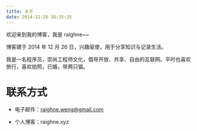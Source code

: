 ```yaml
---
title: 关于
date: 2014-12-26 16:35:25
---
```


欢迎来到我的博客，我是 raighne~~

博客建于 2014 年 12 月 26 日，兴趣驱使，用于分享知识与记录生活。

我是一名程序员，崇尚工程师文化，倡导开放、共享、自由的互联网。平时也喜欢旅行，喜欢拍照，已婚，带两只猫。

# 联系方式

- 电子邮件：raighne.weng@gmail.com

- 个人博客：raighne.xyz
